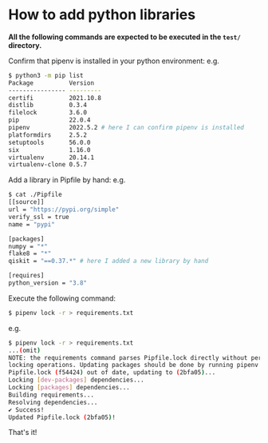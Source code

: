 # How to add python libraries

**All the following commands are expected to be executed in the `test/` directory.**

Confirm that pipenv is installed in your python environment:
e.g.
```sh
$ python3 -m pip list
Package          Version
---------------- ---------
certifi          2021.10.8
distlib          0.3.4
filelock         3.6.0
pip              22.0.4
pipenv           2022.5.2 # here I can confirm pipenv is installed
platformdirs     2.5.2
setuptools       56.0.0
six              1.16.0
virtualenv       20.14.1
virtualenv-clone 0.5.7
```

Add a library in Pipfile by hand:
e.g.
```sh
$ cat ./Pipfile
[[source]]
url = "https://pypi.org/simple"
verify_ssl = true
name = "pypi"

[packages]
numpy = "*"
flake8 = "*"
qiskit = "==0.37.*" # here I added a new library by hand

[requires]
python_version = "3.8"
```

Execute the following command:
```sh
$ pipenv lock -r > requirements.txt
```
e.g.
```sh
$ pipenv lock -r > requirements.txt
...(omit)
NOTE: the requirements command parses Pipfile.lock directly without performing any
locking operations. Updating packages should be done by running pipenv lock.
Pipfile.lock (f54424) out of date, updating to (2bfa05)...
Locking [dev-packages] dependencies...
Locking [packages] dependencies...
Building requirements...
Resolving dependencies...
✔ Success!
Updated Pipfile.lock (2bfa05)!
```

That's it!
